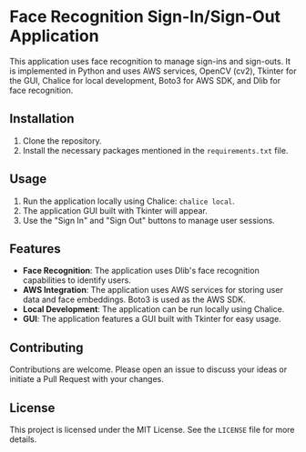 
# Face Recognition Sign-In/Sign-Out Application

This application uses face recognition to manage sign-ins and sign-outs. It is implemented in Python and uses AWS services, OpenCV (cv2), Tkinter for the GUI, Chalice for local development, Boto3 for AWS SDK, and Dlib for face recognition.

## Installation

1. Clone the repository.
2. Install the necessary packages mentioned in the `requirements.txt` file.

## Usage

1. Run the application locally using Chalice: `chalice local`.
2. The application GUI built with Tkinter will appear.
3. Use the "Sign In" and "Sign Out" buttons to manage user sessions.

## Features

- **Face Recognition**: The application uses Dlib's face recognition capabilities to identify users.
- **AWS Integration**: The application uses AWS services for storing user data and face embeddings. Boto3 is used as the AWS SDK.
- **Local Development**: The application can be run locally using Chalice.
- **GUI**: The application features a GUI built with Tkinter for easy usage.

## Contributing

Contributions are welcome. Please open an issue to discuss your ideas or initiate a Pull Request with your changes.

## License

This project is licensed under the MIT License. See the `LICENSE` file for more details.
